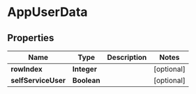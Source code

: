 
# AppUserData

## Properties
Name | Type | Description | Notes
------------ | ------------- | ------------- | -------------
**rowIndex** | **Integer** |  |  [optional]
**selfServiceUser** | **Boolean** |  |  [optional]



